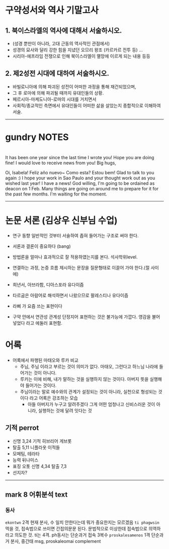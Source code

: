# 구약성서와 역사 기말고사

## 1. 북이스라엘의 역사에 대해서 서술하시오.

- (성경 뿐만이 아니라, 고대 근동의 역사적인 관점에서) 
- 성경의 묘사와 달리 강한 힘을 지녔던 오므리 왕조 (카르카르 전투 등) ... 
- 시리아-에프라임 전쟁으로 인해 북이스라엘이 멸망에 이르게 되는 내용 등등

## 2. 제2성전 시대에 대하여 서술하시오.

- 바빌로니아에 의해 파괴된 성전이 어떠한 과정을 통해 재건되었으며, 
- 그 후 로마에 의해 파괴될 때까지 유대인들의 상황. 
- 페르시아-마케도니아-로마의 시대를 거치면서 
- 사회적/종교적인 측면에서 유대인들이 어떠한 삶을 살았는지 종합적으로 이해하여 서술.


----
# gundry NOTES 




#
It has been one year since the last time I wrote you!
Hope you are doing fine! I would love to receive news from you!
Big hugs,

Oi, Isabela! Feliz año nuevo~
Como esta? Estou bem! Glad to talk to you again :)
I hope your work in Sao Paulo and your thought work out as you wished last year!
I have a news!  God willing, I'm going to be ordained as deacon on 1 Feb. Many things are going on around me to prepare for it for the past few months. I'm waiting for the moment. 


----
 
# 논문 서론 (김상우 신부님 수업)
- 연구 동향 일반적인 것부터 서술하여 좁혀 들어가는 구조로 써야 한다.
- 서론과 결론이 중요하다 (bang)
- 방법론을 얼마나 효과적으로 잘 적용하였는지를 본다. 석사학위level.
- 연결하는 과정, 논증 흐름 제시하는 문장을 질문형태로 이끌어 가야 한다.(절 사이에)

- 희년서, 아브라함, 디아스포라 유다이즘
- 타르굼은 아람어로 해석하면서 나왔으므로 팔레스티나 유다이즘

- 라삐 가 요즘 쓰는 표현이다
- 구약 안에서 연관성 관계성 단정지어 표현하는 것은 불가능에 가깝다. 영감을 불어넣었다 라고 에둘러 표현함.



# 어록
- 어록에서 파행된 마태오와 루카 비교
	- 주님, 주님 이라고 부르는 것이 의미가 없다. 마태오, 그런다고 하느님 나라에 들어가는 것이 아니다.
	- 루카는 이에 비해, 내가 말하는 것을 실행하지 않는 것이다. 아버지 뜻을 실행해야 들어가는 것이다.
	- 주님이라는 말로 예수와의 관계가 설정되는 것이 아니라, 실천으로 형성되는 것이다 라고 어록은 강조하는 모습
		- 아들 아버지가 누구고 알려주겠다 그게 어떤 엄청나고 신비스러운 것이 아니라, 실행하는 것에 달려 잇다는 것

## 기적 perrot
- 신명 3,24 기적 히브리어 게브롯
- 탈출 5,11 니플라옷 이적들
- 모페팀, 테라타
- 능력 뒤나미스
- 표징 오톳 신명 4,34 탈출 7,3
- 선지자?

----

## mark 8 어휘분석 text
### 동사

`ekontwn` 2격 현재 분사, 수 일치 안한다는데 뭐가 중요한지는 모르겠음
`ti phagwsin` 먹을 것, 접속법으로 쓰이면 간접의문문 된다. 문법적으로 이상한데 접속법으로 의역하라고 의도한 것. ti는 4격. ph동사는 단순과거 접속 3복수
`proskalesamenos` 1격 단순과거 분사, 중간태 msg, proskaleomai
complement